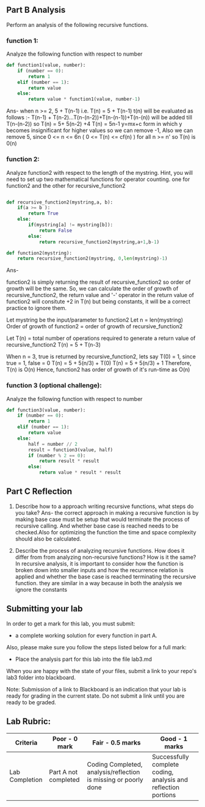 

## Part B Analysis

Perform an analysis of the following recursive functions.

### function 1:

Analyze the following function with respect to number

```python
def function1(value, number):
	if (number == 0):
		return 1
	elif (number == 1):
		return value
	else:
		return value * function1(value, number-1)
```
Ans- 
when n >= 2, 5 + T(n-1)
i.e. T(n) = 5 + T(n-1)
t(n) will be evaluated as follows :- T(n-1) + T(n-2)...T(n-(n-2))+T(n-(n-1))+T(n-(n))
will be added till T(n-(n-2)) 
so T(n) = 5+ 5(n-2) +4
T(n) = 5n-1
y=mx+c form in which y becomes insignificant for higher values so we can remove -1,
 Also we can remove 5, since 0 <= n <= 6n ( 0 <= T(n) <= cf(n) ) for all n >= n'
so T(n) is 0(n)

### function 2:

Analyze function2 with respect to the length of the mystring.  Hint, you will need to set up two mathematical functions for operator counting.  one for function2 and the other for recursive_function2

```python

def recursive_function2(mystring,a, b):
	if(a >= b ):
		return True
	else:
		if(mystring[a] != mystring[b]):
			return False
		else:
			return recursive_function2(mystring,a+1,b-1)

def function2(mystring):
	return recursive_function2(mystring, 0,len(mystring)-1)

```
Ans- 

 function2 is simply returning the result of recursive_function2 so order of growth will be the same. So, we can calculate the order of growth of recursive_function2, the return value and '-' operator in the return value of function2 will consitute +2 in T(n) but being constants, it will be a correct practice to ignore them.

Let mystring be the input/parameter to function2
Let n = len(mystring)
Order of growth of function2 = order of growth of recursive_function2

Let T(n) = total number of operations required to generate a return value of recursive_function2
T(n) = 5 + T(n-3)

When n = 3, true is returned by recursive_function2, lets say T(0) = 1, since true = 1, false = 0
T(n) = 5 + 5(n/3) + T(0)
T(n) = 5 + 5(n/3) + 1
Therefore, T(n) is O(n)
Hence, function2 has order of growth of it's run-time as O(n)


### function 3 (optional challenge):

Analyze the following function with respect to number

```python
def function3(value, number):
	if (number == 0):
		return 1
	elif (number == 1):
		return value
	else:
		half = number // 2
		result = function3(value, half)
		if (number % 2 == 0):
			return result * result
		else:
			return value * result * result

```


## Part C Reflection

1. Describe how to a approach writing recursive functions, what steps do you take?
Ans- the correct approach in making a recursive function is by making base case must be setup that would terminate the process of recursive calling. And whether base case is reached needs to be checked.Also for optimizing the function the time and space complexity should also be calculated.

2. Describe the process of analyzing recursive functions.  How does it differ from from analyzing non-recursive functions?  How is it the same? 
In recursive analysis, it is important to consider how the function is broken down into smaller inputs and how the recurrence relation is applied and whether the base case is reached terminating the recursive function. they are similar in a way because in both the analysis we ignore the constants




## Submitting your lab

In order to get a mark for this lab, you must submit:

- a complete working solution for every function in part A.

Also, please make sure you follow the steps listed below for a full mark:

- Place the analysis part for this lab into the file lab3.md

When you are happy with the state of your files, submit a link to your repo's lab3 folder into blackboard.  

Note: Submission of a link to Blackboard is an indication that your lab is ready for grading in the current state.  Do not submit a link until you are ready to be graded.



## Lab Rubric:

| Criteria       | Poor - 0 mark     | Fair - 0.5 marks                                                                                                                     | Good - 1 marks                                                              |
| -------------- | ----------------- | ------------------------------------------------------------------------------------------------------------------------------------ | --------------------------------------------------------------------------- |
| Lab Completion | Part A not completed | Coding Completed, analysis/reflection is missing or poorly done | Successfully complete coding, analysis and reflection portions |
